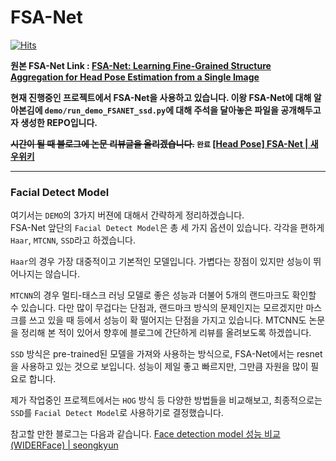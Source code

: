 # FSA-Net

[![Hits](https://hits.seeyoufarm.com/api/count/incr/badge.svg?url=https%3A%2F%2Fgithub.com%2Fsaeu5407&count_bg=%2379C83D&title_bg=%23555555&icon=&icon_color=%23E7E7E7&title=hits&edge_flat=false)](https://hits.seeyoufarm.com)

**원본 FSA-Net Link : [FSA-Net: Learning Fine-Grained Structure Aggregation for Head Pose Estimation from a Single Image](https://github.com/shamangary/FSA-Net)**

**현재 진행중인 프로젝트에서 FSA-Net을 사용하고 있습니다. 이왕 FSA-Net에 대해 알아본김에 `demo/run_demo_FSANET_ssd.py`에 대해 주석을 달아놓은 파일을 공개해두고자 생성한 REPO입니다.**

**<s>시간이 될 때 블로그에 논문 리뷰글을 올리겠습니다.</s> `완료` [[Head Pose] FSA-Net | 새우위키](https://dyddl1993.tistory.com/28)**

---

### **Facial Detect Model**

여기서는 `DEMO`의 3가지 버젼에 대해서 간략하게 정리하겠습니다.<br>
FSA-Net 앞단의 `Facial Detect Model`은 총 세 가지 옵션이 있습니다. 각각을 편하게 `Haar`, `MTCNN`, `SSD`라고 하겠습니다.

`Haar`의 경우 가장 대중적이고 기본적인 모델입니다. 가볍다는 장점이 있지만 성능이 뛰어나지는 않습니다.

`MTCNN`의 경우 멀티-태스크 러닝 모델로 좋은 성능과 더불어 5개의 랜드마크도 확인할 수 있습니다. 
다만 많이 무겁다는 단점과, 랜드마크 방식의 문제인지는 모르겠지만 마스크를 쓰고 있을 때 등에서 성능이 확 떨어지는 단점을 가지고 있습니다. 
MTCNN도 논문을 정리해 본 적이 있어서 향후에 블로그에 간단하게 리뷰를 올려보도록 하겠씁니다.

`SSD` 방식은 pre-trained된 모델을 가져와 사용하는 방식으로, FSA-Net에서는 resnet을 사용하고 있는 것으로 보입니다. 
성능이 제일 좋고 빠르지만, 그만큼 자원을 많이 필요로 합니다. 

제가 작업중인 프로젝트에서는 `HOG` 방식 등 다양한 방법들을 비교해보고, 최종적으로는 `SSD`를 `Facial Detect Model`로 사용하기로 결정했습니다.

참고할 만한 블로그는 다음과 같습니다. [Face detection model 성능 비교(WIDERFace) | seongkyun](https://seongkyun.github.io/study/2019/03/25/face_detection/)
